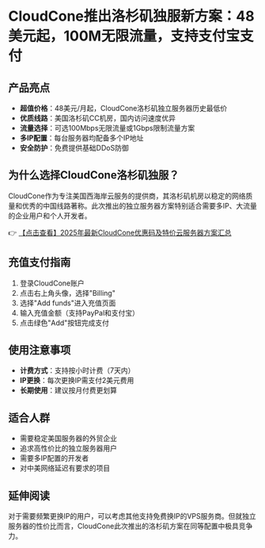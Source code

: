 # CloudCone推出洛杉矶独服新方案：48美元起，100M无限流量，支持支付宝支付

## 产品亮点
- **超值价格**：48美元/月起，CloudCone洛杉矶独立服务器历史最低价
- **优质线路**：美国洛杉矶CC机房，国内访问速度优异
- **流量选择**：可选100Mbps无限流量或1Gbps限制流量方案
- **多IP配置**：每台服务器均配备多个IP地址
- **安全防护**：免费提供基础DDoS防御

## 为什么选择CloudCone洛杉矶独服？
CloudCone作为专注美国西海岸云服务的提供商，其洛杉矶机房以稳定的网络质量和优秀的中国线路著称。此次推出的独立服务器方案特别适合需要多IP、大流量的企业用户和个人开发者。

👉 [【点击查看】2025年最新CloudCone优惠码及特价云服务器方案汇总](https://bit.ly/Cloudcone)

## 充值支付指南
1. 登录CloudCone账户
2. 点击右上角头像，选择"Billing"
3. 选择"Add funds"进入充值页面
4. 输入充值金额（支持PayPal和支付宝）
5. 点击绿色"Add"按钮完成支付

## 使用注意事项
- **计费方式**：支持按小时计费（7天内）
- **IP更换**：每次更换IP需支付2美元费用
- **长期使用**：建议按月付费更划算

## 适合人群
- 需要稳定美国服务器的外贸企业
- 追求高性价比的独立服务器用户
- 需要多IP配置的开发者
- 对中美网络延迟有要求的项目

## 延伸阅读
对于需要频繁更换IP的用户，可以考虑其他支持免费换IP的VPS服务商。但就独立服务器的性价比而言，CloudCone此次推出的洛杉矶方案在同等配置中极具竞争力。